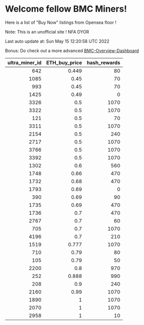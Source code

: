 # Welcome fellow BMC Miners!
Here is a list of "Buy Now" listings from Opensea floor !

Note: This is an unofficial site ! NFA DYOR

Last auto update at: Sun May 15 12:20:58 UTC 2022

Bonus: Do check out a more advanced [BMC-Overview-Dashboard](https://dune.com/defifunk/BMC-Overview-Dashboard)


|   ultra_miner_id |   ETH_buy_price |   hash_rewards |
|-----------------:|----------------:|---------------:|
|              642 |           0.449 |             80 |
|             1085 |           0.45  |             70 |
|              993 |           0.45  |             70 |
|             1425 |           0.49  |              0 |
|             3326 |           0.5   |           1070 |
|             3322 |           0.5   |           1070 |
|              121 |           0.5   |             70 |
|             3311 |           0.5   |           1070 |
|             2154 |           0.5   |            240 |
|             2717 |           0.5   |           1070 |
|             3766 |           0.5   |           1070 |
|             3392 |           0.5   |           1070 |
|             1302 |           0.6   |            560 |
|             1748 |           0.66  |            470 |
|             1732 |           0.68  |            470 |
|             1793 |           0.69  |              0 |
|              390 |           0.69  |             90 |
|             1735 |           0.69  |            470 |
|             1736 |           0.7   |            470 |
|             2767 |           0.7   |             60 |
|              705 |           0.7   |           1070 |
|             4196 |           0.7   |            210 |
|             1519 |           0.777 |           1070 |
|              710 |           0.79  |             80 |
|              105 |           0.79  |             50 |
|             2200 |           0.8   |            970 |
|              252 |           0.888 |            990 |
|              208 |           0.9   |            240 |
|             2160 |           0.99  |           1070 |
|             1890 |           1     |           1070 |
|             2070 |           1     |           1070 |
|             2958 |           1     |             10 |